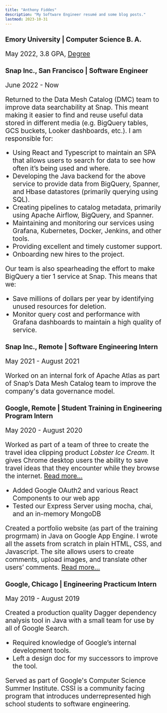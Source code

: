 ```yaml
---
title: "Anthony Fiddes"
description: "My Software Engineer resumé and some blog posts."
lastmod: 2023-10-31
---
```


<!-- TODO: Add a line to the page to show when it was last updated. -->

<!-- TODO: Do I want to add pictures? -->

<h2 style="margin-bottom: 0">Emory University | Computer Science B. A.</h2>

May 2022, 3.8 GPA, [Degree](./diploma.pdf)

<h2 style="margin-bottom: 0">Snap Inc., San Francisco | Software Engineer</h2>

June 2022 - Now

Returned to the Data Mesh Catalog (DMC) team to improve data searchability at Snap.
This meant making it easier to find and reuse useful data stored in different
media (e.g. BigQuery tables, GCS buckets, Looker dashboards, etc.). I am
responsible for:

- Using React and Typescript to maintain an SPA that allows users to search for
  data to see how often it’s being used and where.
- Developing the Java backend for the above service to provide data from
  BigQuery, Spanner, and Hbase datastores (primarily querying using SQL).
- Creating pipelines to catalog metadata, primarily using Apache Airflow,
  BigQuery, and Spanner.
- Maintaining and monitoring our services using Grafana, Kubernetes, Docker,
  Jenkins, and other tools.
- Providing excellent and timely customer support.
- Onboarding new hires to the project.

Our team is also spearheading the effort to make BigQuery a tier 1 service at
Snap. This means that we:

- Save millions of dollars per year by identifying unused resources for
  deletion.
- Monitor query cost and performance with Grafana dashboards to maintain a high
  quality of service.

<h2 style="margin-bottom: 0">Snap Inc., Remote | Software Engineering Intern</h2>

May 2021 - August 2021

Worked on an internal fork of Apache Atlas as part of Snap’s Data Mesh Catalog
team to improve the company's data governance model.

<h2 style="margin-bottom: 0">Google, Remote | Student Training in Engineering Program Intern</h2>

May 2020 - August 2020

Worked as part of a team of three to create the travel idea clipping product
_Lobster Ice Cream_. It gives Chrome desktop users the ability to save travel
ideas that they encounter while they browse the internet. [Read
more...](https://github.com/Anthony-Fiddes/lobster-ice)

- Added Google OAuth2 and various React Components to our web app
- Tested our Express Server using mocha, chai, and an in-memory MongoDB

Created a portfolio website (as part of the training progrmam) in Java on Google
App Engine. I wrote all the assets from scratch in plain HTML, CSS, and
Javascript. The site allows users to create comments, upload images, and
translate other users’ comments. [Read
more...](https://github.com/Anthony-Fiddes/step-portfolio)

<h2 style="margin-bottom: 0">Google, Chicago | Engineering Practicum Intern</h2>

May 2019 - August 2019

Created a production quality Dagger dependency analysis tool in Java with a
small team for use by all of Google Search.

- Required knowledge of Google’s internal development tools.
- Left a design doc for my successors to improve the tool.

Served as part of Google's Computer Science Summer Institute. CSSI is a
community facing program that introduces underrepresented high school students
to software engineering.

<!-- TODO: Do I want a skills section? -->

<style>
  p, li {font-size: 1.3rem};
</style>
